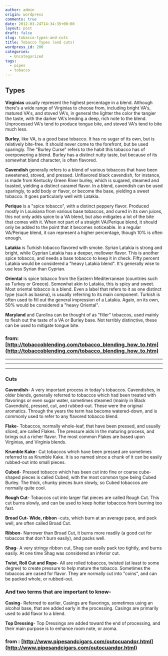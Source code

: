 ```yaml
---
author: admin
origin: wordpress
comments: true
date: 2012-03-24T14:34:35+00:00
layout: post
draft: false
slug: tobacco-types-and-cuts
title: Tobacco Types (and cuts)
wordpress_id: 200
categories:
  - Uncategorized 
tags:
  - pipes
  - tobacco
---
```


## Types

**Virginias** usually represent the highest percentage in a blend. Although there's a wide range of Virginias to choose from, including bright VA's, matured VA's, and stoved VA's, in general the lighter the color the tangier the taste, with the darker VA's lending a deep, rich note to the blend. Unprocessed VA's tend to produce tongue bite, and stoved VA's tend to bite much less.

**Burley**, like VA, is a good base tobacco. It has no sugar of its own, but is relatively bite-free. It should never come to the forefront, but be used sparingly. The "Burley Curse" refers to the habit this tobacco has of overpowering a blend. Burley has a distinct nutty taste, but because of its somewhat bland character, is often flavored.

**Cavendish** generally refers to a blend of various tobaccos that have been sweetened, stoved, and pressed. Unflavored black cavendish, for instance, is made from Kentucky Green River burley, which is sugared, steamed and toasted, yielding a distinct caramel flavor. In a blend, cavendish can be used sparingly, to add body or flavor, or become the base, yielding a sweet tobacco. It goes particularly well with Latakia.

**Perique** is a "spice tobacco", with a distinct peppery flavor. Produced mostly in Louisiana from various base tobaccos, and cured in its own juices, this not only adds spice to a VA blend, but also mitigates a lot of the bite that comes with it. When not part of a straight VA/Perique blend, it should only be added to the point that it becomes noticeable. In a regular VA/Perique blend, it can represent a higher percentage, though 10% is often enough.

**Latakia** is Turkish tobacco flavored with smoke. Syrian Latakia is strong and bright, while Cyprian Latakia has a deeper, mellower flavor. This is another spice tobacco, and needs a base tobacco to keep it in check. Fifty percent Latakia would be considered a "heavy Latakia blend". It's generally wise to use less Syrian than Cyprian.

**Oriental** is spice tobacco from the Eastern Mediterranean (countries such as Turkey or Greece). Somewhat akin to Latakia, this is spicy and sweet. Most oriental tobacco is a blend. Even a label that refers to it as one distinct type (such as basma), is usually referring to its main component. Turkish is often used to fill out the general impression of a Latakia. Again, on its own, 50% would be considered a "heavy Oriental".

**Maryland** and Carolina can be thought of as "filler" tobaccos, used mainly to flesh out the taste of a VA or Burley base. Not terribly distinctive, these can be used to mitigate tongue bite.

### from: [http://tobaccoblending.com/tobacco_blending_how_to.htm](http://tobaccoblending.com/tobacco_blending_how_to.htm)

-----
-----
-----

### Cuts

**Cavendish**- A very important process in today's tobaccos. Cavendishes, in older blends, generally referred to tobaccos which had been treated with flavorings or even sugar water, sometimes steamed (mainly in Black Cavendish), pressed, cut, and rubbed-out. These were the original aromatics. Through the years the term has become watered-down, and is commonly used to refer to any flavored tobacco blend.

**Flake**- Tobaccos, normally whole-leaf, that have been pressed, and usually sliced, are called Flakes. The pressure aids in the maturing process, and brings out a richer flavor. The most common Flakes are based upon Virginias, and Virginia blends.

**Krumble Kake**- Cut tobaccos which have been pressed are sometimes referred to as Krumble Kake. It is so named since a chunk of it can be easily rubbed-out into small pieces.

**Cubed**- Pressed tobacco which has been cut into fine or coarse cube-shaped pieces is called Cubed, with the most common type being Cubed Burley. The thick, chunky pieces burn slowly, so Cubed tobaccos are normally quite cool.

**Rough Cut**- Tobaccos cut into larger flat pieces are called Rough Cut. This cut burns slowly, and can be used to keep hotter tobaccos from burning too fast.

**Broad Cut- Wide, ribbon** -cuts, which burn at an average pace, and pack well, are often called Broad Cut.

**Ribbon**- Narrower than Broad Cut, it burns more readily (a good cut for tobaccos that don't burn easily), and packs well.

**Shag**- A very stringy ribbon cut, Shag can easily pack too tightly, and burns easily. At one time Shag was considered an inferior cut.

**Twist, Roll Cut and Rope**- All are rolled tobaccos, twisted (at least to some degree) to create pressure to help mature the tobacco. Sometimes the tobaccos are cased for flavor. They are normally cut into "coins", and can be packed whole, or rubbed-out.

### And two terms that are important to know-

**Casing**- Referred to earlier, Casings are flavorings, sometimes using an alcohol base, that are added early in the processing. Casings are primarily used to add flavor to a blend.

**Top Dressing**- Top Dressings are added toward the end of processing, and their main purpose is to enhance room note, or aroma.

### from : [http://www.pipesandcigars.com/outocuandpr.html](http://www.pipesandcigars.com/outocuandpr.html)

